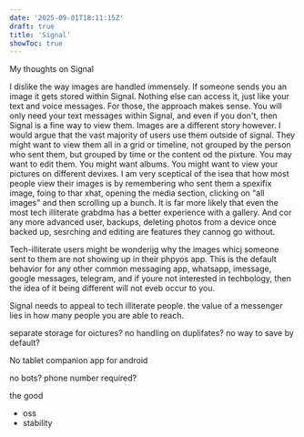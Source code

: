 ```yaml
---
date: '2025-09-01T18:11:15Z'
draft: true
title: 'Signal'
showToc: true
---
```


My thoughts on Signal

I dislike the way images are handled immensely. 
If someone sends you an image it gets stored within Signal. Nothing else can
access it, just like your text and voice messages. For those, the approach makes
sense. You will only need your text messages within Signal, and even if you
don't, then Signal is a fine way to view them. 
Images are a different story however. I would argue that the vast majority of
users use them outside of signal. They might want to view them all in a grid or
timeline, not grouped by the person who sent them, but grouped by time or the
content od the pixture. 
You may want to edit them. You might want albums. You might want to view your
pictures on different devixes. 
I am very sceptical of the isea that how most people view their images is by
remembering who sent them a spexifix image, foing to thar xhat, opening the
media section, clicking on "all images" and then scrolling up a bunch. 
It is far more likely that even the most tech illiterate grabdma has a better
experience with a gallery. And cor any more advanced user, backups, deleting
photos from a device once backed up, sesrching and editing are features they
cannog go without. 

Tech-illiterate users might be wonderijg why the images whicj someone sent to
them are not showing up in their phpyos app. This is the default behavior for
any other common messaging app, whatsapp, imessage, google messages, telegram,
and if youre not interested in techbology, then the idea of it being different
will not eveb occur to you. 

Signal needs to appeal to tech illiterate people. the value of a messenger lies in
how many people you are able to reach. 


separate storage for oictures?
no handling on duplifates?
no way to save by default?

No tablet companion app for android



no bots?
phone number required?


the good
- oss
- stability
